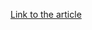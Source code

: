 [Link to the article](https://www.cert.se/2024/12/adobes-manatliga-sakerhetsuppdateringar-for-december-2024.html)
